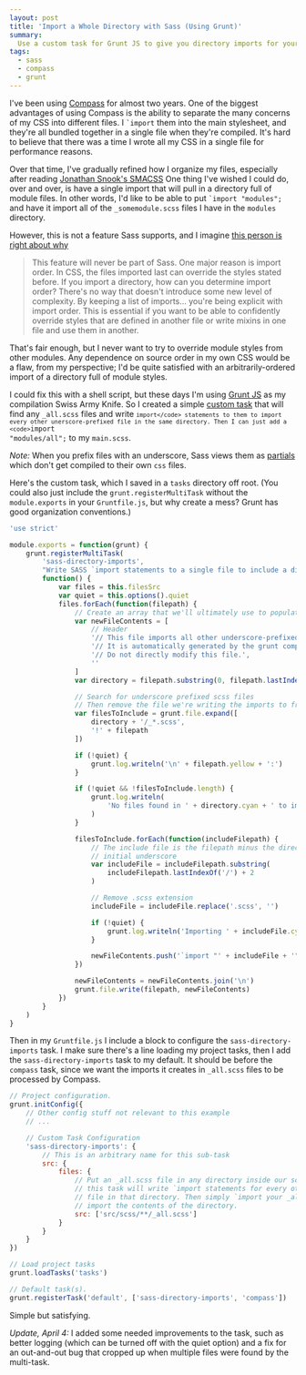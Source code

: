 ```yaml
---
layout: post
title: 'Import a Whole Directory with Sass (Using Grunt)'
summary:
  Use a custom task for Grunt JS to give you directory imports for your Sass files.
tags:
  - sass
  - compass
  - grunt
---
```


I've been using [Compass](http://compass-style.org/) for almost two years. One of the biggest advantages of using Compass is the ability to separate the many concerns of my CSS into different files. I <code>`import</code> them into the main stylesheet, and they're all bundled together in a single file when they're compiled. It's hard to believe that there was a time I wrote all my CSS in a single file for performance reasons.

Over that time, I've gradually refined how I organize my files, especially after reading [Jonathan Snook's SMACSS](http://smacss.com/.) One thing I've wished I could do, over and over, is have a single import that will pull in a directory full of module files. In other words, I'd like to be able to put <code>`import "modules";</code> and have it import all of the <code>\_somemodule.scss</code> files I have in the <code>modules</code> directory.

However, this is not a feature Sass supports, and I imagine [this person is right about why](http://stackoverflow.com/questions/4778627/is-it-possible-to-import-a-whole-directory-in-sass-using-import:)

<blockquote cite="http://stackoverflow.com/questions/4778627/is-it-possible-to-import-a-whole-directory-in-sass-using-import">
This feature will never be part of Sass. One major reason is import order. In CSS, the files imported last can override the styles stated before. If you import a directory, how can you determine import order? There's no way that doesn't introduce some new level of complexity. By keeping a list of imports&hellip; you're being explicit with import order. This is essential if you want to be able to confidently override styles that are defined in another file or write mixins in one file and use them in another.
</blockquote>

That's fair enough, but I never want to try to override module styles from other modules. Any dependence on source order in my own CSS would be a flaw, from my perspective; I'd be quite satisfied with an arbitrarily-ordered import of a directory full of module styles.

I could fix this with a shell script, but these days I'm using [Grunt JS](http://gruntjs.com) as my compilation Swiss Army Knife. So I created a simple [custom task](https://github.com/gruntjs/grunt/wiki/Creating-tasks) that will find any <code>\_all.scss</code> files and write <code>`import</code> statements to them to import every other unerscore-prefixed file in the same directory. Then I can just add a <code>`import "modules/all";</code> to my <code>main.scss</code>.

_Note:_ When you prefix files with an underscore, Sass views them as [partials](http://sass-lang.com/docs/yardoc/file.SASS_REFERENCE.html#partials,) which don't get compiled to their own `css` files.

Here's the custom task, which I saved in a `tasks` directory off root. (You could also just include the `grunt.registerMultiTask` without the `module.exports` in your `Gruntfile.js`, but why create a mess? Grunt has good organization conventions.)

```js
'use strict'

module.exports = function(grunt) {
	grunt.registerMultiTask(
		'sass-directory-imports',
		"Write SASS `import statements to a single file to include a directory's entire contents dynamically.",
		function() {
			var files = this.filesSrc
			var quiet = this.options().quiet
			files.forEach(function(filepath) {
				// Create an array that we'll ultimately use to populate our includes file
				var newFileContents = [
					// Header
					'// This file imports all other underscore-prefixed .scss files in this directory.',
					'// It is automatically generated by the grunt compass-directory-includes task.',
					'// Do not directly modify this file.',
					''
				]
				var directory = filepath.substring(0, filepath.lastIndexOf('/'))

				// Search for underscore prefixed scss files
				// Then remove the file we're writing the imports to from that set
				var filesToInclude = grunt.file.expand([
					directory + '/_*.scss',
					'!' + filepath
				])

				if (!quiet) {
					grunt.log.writeln('\n' + filepath.yellow + ':')
				}

				if (!quiet && !filesToInclude.length) {
					grunt.log.writeln(
						'No files found in ' + directory.cyan + ' to import.'
					)
				}

				filesToInclude.forEach(function(includeFilepath) {
					// The include file is the filepath minus the directory slash and the
					// initial underscore
					var includeFile = includeFilepath.substring(
						includeFilepath.lastIndexOf('/') + 2
					)

					// Remove .scss extension
					includeFile = includeFile.replace('.scss', '')

					if (!quiet) {
						grunt.log.writeln('Importing ' + includeFile.cyan)
					}

					newFileContents.push('`import "' + includeFile + '";')
				})

				newFileContents = newFileContents.join('\n')
				grunt.file.write(filepath, newFileContents)
			})
		}
	)
}
```

Then in my `Gruntfile.js` I include a block to configure the `sass-directory-imports` task. I make sure there's a line loading my project tasks, then I add the `sass-directory-imports` task to my default. It should be before the `compass` task, since we want the imports it creates in `_all.scss` files to be processed by Compass.

```js
// Project configuration.
grunt.initConfig({
	// Other config stuff not relevant to this example
	// ...

	// Custom Task Configuration
	'sass-directory-imports': {
		// This is an arbitrary name for this sub-task
		src: {
			files: {
				// Put an _all.scss file in any directory inside our scss files, and
				// this task will write `import statements for every other _*.scss
				// file in that directory. Then simply `import your _all.scss file to
				// import the contents of the directory.
				src: ['src/scss/**/_all.scss']
			}
		}
	}
})

// Load project tasks
grunt.loadTasks('tasks')

// Default task(s).
grunt.registerTask('default', ['sass-directory-imports', 'compass'])
```

Simple but satisfying.

_Update, April 4:_ I added some needed improvements to the task, such as better logging (which can be turned off with the quiet option) and a fix for an out-and-out bug that cropped up when multiple files were found by the multi-task.
